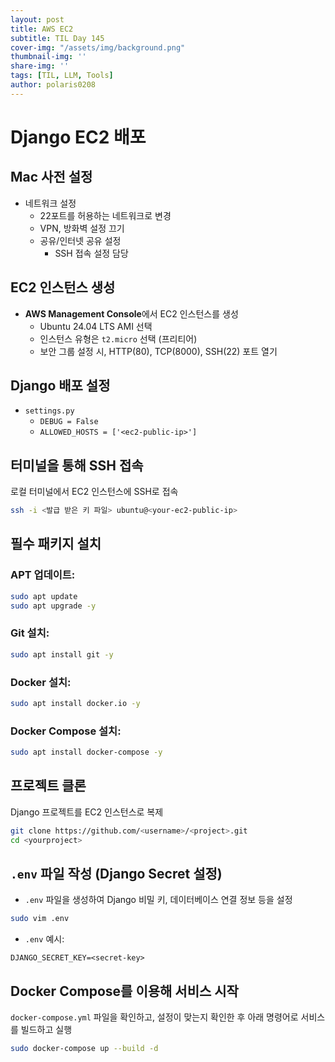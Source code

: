 ```yaml
---
layout: post
title: AWS EC2
subtitle: TIL Day 145
cover-img: "/assets/img/background.png"
thumbnail-img: ''
share-img: ''
tags: [TIL, LLM, Tools]
author: polaris0208
---
```


# Django EC2 배포

## Mac 사전 설정
  - 네트워크 설정
    - 22포트를 허용하는 네트워크로 변경
    - VPN, 방화벽 설정 끄기
    - 공유/인터넷 공유 설정
      - SSH 접속 설정 담당

## EC2 인스턴스 생성
  - **AWS Management Console**에서 EC2 인스턴스를 생성
    - Ubuntu 24.04 LTS AMI 선택
    - 인스턴스 유형은 `t2.micro` 선택 (프리티어)
    - 보안 그룹 설정 시, HTTP(80), TCP(8000), SSH(22) 포트 열기

## Django 배포 설정
  - `settings.py`
    - `DEBUG = False`
    - `ALLOWED_HOSTS = ['<ec2-public-ip>']`

## 터미널을 통해 SSH 접속
  로컬 터미널에서 EC2 인스턴스에 SSH로 접속
  ```bash
  ssh -i <발급 받은 키 파일> ubuntu@<your-ec2-public-ip>
  ```

## 필수 패키지 설치
### APT 업데이트:
  ```bash
  sudo apt update
  sudo apt upgrade -y
  ```

### Git 설치:
  ```bash
  sudo apt install git -y
  ```

### Docker 설치:
  ```bash
  sudo apt install docker.io -y
  ```

### Docker Compose 설치:
  ```bash
  sudo apt install docker-compose -y
  ```

##  프로젝트 클론
  Django 프로젝트를 EC2 인스턴스로 복제
  ```bash
  git clone https://github.com/<username>/<project>.git
  cd <yourproject>
  ```

##  `.env` 파일 작성 (Django Secret 설정)
  - `.env` 파일을 생성하여 Django 비밀 키, 데이터베이스 연결 정보 등을 설정
  ```bash
  sudo vim .env
  ```
  - `.env` 예시:
  ```
  DJANGO_SECRET_KEY=<secret-key>
  ```

##  Docker Compose를 이용해 서비스 시작
  `docker-compose.yml` 파일을 확인하고, 설정이 맞는지 확인한 후 아래 명령어로 서비스를 빌드하고 실행
  ```bash
  sudo docker-compose up --build -d
  ```